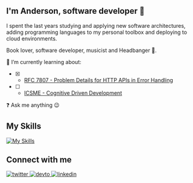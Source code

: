 ## I'm Anderson, software developer 🚀

I spent the last years studying and applying new software architectures, adding programming languages to my personal toolbox and deploying to cloud environments.

Book lover, software developer, musicist and Headbanger 🤘.  
  

🌱 I’m currently learning about:
- [x] - [RFC 7807 - Problem Details for HTTP APIs in Error Handling](https://datatracker.ietf.org/doc/html/rfc7807)  
- [ ] - [ICSME - Cognitive Driven Development](https://github.com/asouza/pilares-design-codigo/blob/master/ICSME-2020-cognitive-driven-development.pdf) 

❓ Ask me anything 😉  

## My Skills
[![My Skills](https://skillicons.dev/icons?i=linux,bash,aws,javascript,typescript,dotnet,nodejs,nestjs,docker,git,go,md,terraform,dynamodb,postgres,mongodb,mysql,postman,rabbitmq&perline=7)](https://skillicons.dev)
</td><td valign="top" width="33%">

## Connect with me  
<div align="left">
<a href="https://twitter.com/oalemos" target="_blank">
<img src=https://img.shields.io/badge/twitter-%2300acee.svg?&style=for-the-badge&logo=twitter&logoColor=white alt=twitter style="margin-bottom: 5px;" />
</a>
<a href="https://dev.to/oalemos" target="_blank">
<img src=https://img.shields.io/badge/dev.to-%2308090A.svg?&style=for-the-badge&logo=dev.to&logoColor=white alt=devto style="margin-bottom: 5px;" />
</a>
<a href="https://linkedin.com/in/andersonmlemos" target="_blank">
<img src=https://img.shields.io/badge/linkedin-%231E77B5.svg?&style=for-the-badge&logo=linkedin&logoColor=white alt=linkedin style="margin-bottom: 5px;" />
</a>  
</div>  
<br/>  
